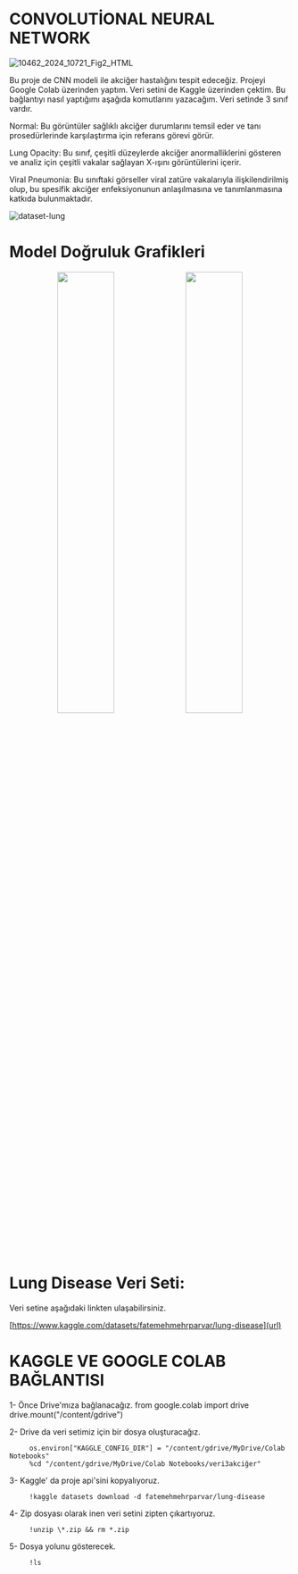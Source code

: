 # CONVOLUTİONAL NEURAL NETWORK

![10462_2024_10721_Fig2_HTML](https://github.com/user-attachments/assets/efc21bf5-dff3-4e77-840e-42c1db90f7ff)


Bu proje de CNN modeli ile akciğer hastalığını tespit edeceğiz. Projeyi Google Colab üzerinden yaptım. Veri setini de Kaggle üzerinden çektim. Bu bağlantıyı nasıl yaptığımı aşağıda komutlarını yazacağım.
Veri setinde 3 sınıf vardır.

Normal: Bu görüntüler sağlıklı akciğer durumlarını temsil eder ve tanı prosedürlerinde karşılaştırma için referans görevi görür.

Lung Opacity: Bu sınıf, çeşitli düzeylerde akciğer anormalliklerini gösteren ve analiz için çeşitli vakalar sağlayan X-ışını görüntülerini içerir.

Viral Pneumonia: Bu sınıftaki görseller viral zatüre vakalarıyla ilişkilendirilmiş olup, bu spesifik akciğer enfeksiyonunun anlaşılmasına ve tanımlanmasına katkıda bulunmaktadır.

![dataset-lung](https://github.com/user-attachments/assets/ed2c2f3d-28d9-47f1-a22c-47ec2f9d0398)


# Model Doğruluk Grafikleri

<p align="center">
  <img src="https://github.com/user-attachments/assets/f6456a7f-4861-4328-b0b0-74ee6b19bce8" width="45%" />
  <img src="https://github.com/user-attachments/assets/057ef19e-70b7-44ca-a4cd-eb0f0f18e2a2" width="45%" />
</p>

# Lung Disease Veri Seti:

Veri setine aşağıdaki linkten ulaşabilirsiniz. 

[https://www.kaggle.com/datasets/fatemehmehrparvar/lung-disease](url)

# KAGGLE VE GOOGLE COLAB BAĞLANTISI

1- Önce Drive'mıza bağlanacağız.
         from google.colab import drive
         drive.mount("/content/gdrive")

2- Drive da veri setimiz için bir dosya oluşturacağız.

         os.environ["KAGGLE_CONFIG_DIR"] = "/content/gdrive/MyDrive/Colab Notebooks"
         %cd "/content/gdrive/MyDrive/Colab Notebooks/veri3akciğer"

3- Kaggle' da proje api'sini kopyalıyoruz.

         !kaggle datasets download -d fatemehmehrparvar/lung-disease

4- Zip dosyası olarak inen veri setini zipten çıkartıyoruz.

         !unzip \*.zip && rm *.zip

5- Dosya yolunu gösterecek.

         !ls


